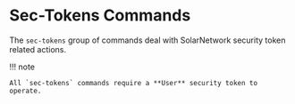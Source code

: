 # Sec-Tokens Commands

The `sec-tokens` group of commands deal with SolarNetwork security token related actions.

!!! note

	All `sec-tokens` commands require a **User** security token to operate.
